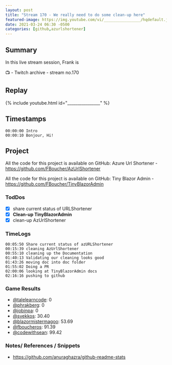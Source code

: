 ```yaml
---
layout: post
title: "Stream 170 - We really need to do some clean-up here"
featured-image: https://img.youtube.com/vi/________________/hqdefault.jpg
date: 2021-03-24 06:30 -0500
categories: [github,azurlshortener]
---
```


## Summary

In this live stream session, Frank is 

📺 - Twitch archive - stream no.170

## Replay

{% include youtube.html id="________________" %}
<br/><!--more-->


## Timestamps

    00:00:00 Intro
    00:00:10 Bonjour, Hi!


Project
-------

All the code for this project is available on GitHub: Azure Url Shortener - https://github.com/FBoucher/AzUrlShortener

All the code for this project is available on GitHub: Tiny Blazor Admin - https://github.com/FBoucher/TinyBlazorAdmin

### TodDos

- [X] share current status of URLShortener
- [X] **Clean-up TinyBlazorAdmin**
- [X] clean-up AzUrlShortener

### TimeLogs

    00:05:50 Share current status of azURLShortener
    00:15:39 cleaning AzUrlShortener
    00:55:10 cleaning up the Documentation
    01:40:13 Validating our cleaning looks good
    01:43:26 moving doc into doc folder
    01:55:02 Doing a PR
    02:00:06 looking at TinyBlazorAdmin docs
    02:16:16 pushing to github

### Game Results

- [@talelearncode](https://www.twitch.tv/talelearncode): 0
- [@phrakberg](https://www.twitch.tv/phrakberg): 0
- [@jobinpa](https://www.twitch.tv/jobinpa): 0
- [@svekkos](https://www.twitch.tv/svekkos): 30.40
- [@blazormistermagoo](https://www.twitch.tv/blazormistermagoo): 53.69
- [@fboucheros](https://www.twitch.tv/fboucheros): 91.39
- [@codewithsean](https://www.twitch.tv/codewithsean): 99.42

### Notes/ References / Snippets

- https://github.com/anuraghazra/github-readme-stats
